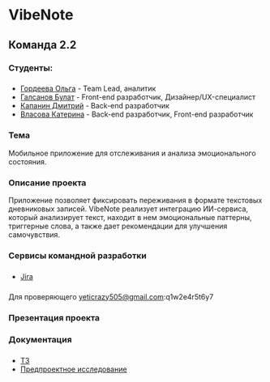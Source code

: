 # VibeNote
## Команда 2.2
### Студенты:
### 
* [Гордеева Ольга](https://github.com/duffiwer/) - Team Lead, аналитик
* [Галсанов Булат](https://github.com/Readiee/) - Front-end разработчик, Дизайнер/UX-специалист
* [Капанин Дмитрий](https://github.com/ClwnYeti/) - Back-end разработчик
* [Власова Катерина](https://github.com/kate1234567/) - Back-end разработчик, Front-end разработчик
### Тема
Мобильное приложение для отслеживания и анализа эмоционального состояния.
### Описание проекта
Приложение позволяет фиксировать переживания в формате текстовых дневниковых записей. 
VibeNote реализует интеграцию ИИ-сервиса, который анализирует текст, находит в нем эмоциональные паттерны, триггерные слова, а также дает рекомендации для улучшения самочувствия.
### Сервисы командной разработки
###
* [Jira](https://vibenote.atlassian.net/jira/software/projects/VD/boards/2)
###
  Для проверяющего yeticrazy505@gmail.com:q1w2e4r5t6y7
### Презентация проекта
### Документация
###
* [ТЗ](https://drive.google.com/file/d/1SUhNhrmwD9bmNEXAi_tsTpqTMhptm6IR/view?usp=sharing)
* [Предпроектное исследование](https://drive.google.com/file/d/1dWx-IMSPN8mDc9oY7GV2tXZ16IUafDv-/view?usp=sharing)
